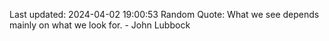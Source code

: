 Last updated: 2024-04-02 19:00:53
Random Quote: What we see depends mainly on what we look for. - John Lubbock
